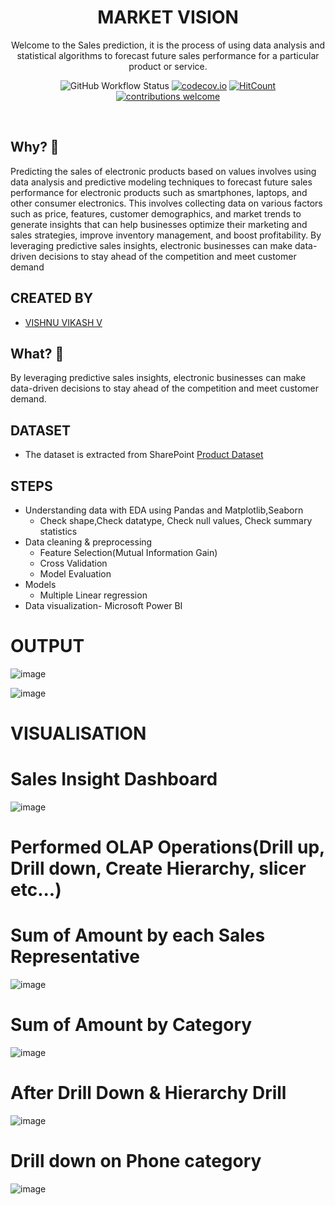 <div align="center">

# MARKET VISION

Welcome to the Sales prediction, it is the process of using data analysis and statistical algorithms to forecast future sales performance for a particular product or service.

![GitHub Workflow Status](https://img.shields.io/github/actions/workflow/status/dwyl/phoenix-todo-list-tutorial/ci.yml?label=build&style=flat-square&branch=main)
[![codecov.io](https://img.shields.io/codecov/c/github/dwyl/phoenix-todo-list-tutorial/master.svg?style=flat-square)](http://codecov.io/github/dwyl/phoenix-todo-list-tutorial?branch=master)
[![HitCount](http://hits.dwyl.com/dwyl/phoenix-todo-list-tutorial.svg)](http://hits.dwyl.com/dwyl/phoenix-todo-list-tutorial)
[![contributions welcome](https://img.shields.io/badge/contributions-welcome-brightgreen.svg?style=flat-square)](https://github.com/dwyl/phoenix-todo-list-tutorial/issues)

</div>
<br />


## Why? 🤷‍

Predicting the sales of electronic products based on values involves using data analysis and predictive modeling techniques to forecast future sales performance for electronic products such as smartphones, laptops, and other consumer electronics. This involves collecting data on various factors such as price, features, customer demographics, and market trends to generate insights that can help businesses optimize their marketing and sales strategies, improve inventory management, and boost profitability. By leveraging predictive sales insights, electronic businesses can make data-driven decisions to stay ahead of the competition and meet customer demand

## CREATED BY
- [VISHNU VIKASH V](https://www.linkedin.com/in/vishnuviki10/)

## What? 💭

 By leveraging predictive sales insights, electronic businesses can make data-driven decisions to stay ahead of the competition and meet customer demand.
 
 ## DATASET
- The dataset is extracted from SharePoint
 [Product Dataset](https://xlncad-my.sharepoint.com/:x:/p/ajayanand/EVdeUm9DHZxHtOgs2CUhTdAB1vOtS2MKvHkdGfFYSRNkMg?rtime=LQhRAYUg20g) 
 
 ## STEPS
 
* Understanding data with EDA using Pandas and Matplotlib,Seaborn
  * Check shape,Check datatype, Check null values, Check summary statistics
* Data cleaning & preprocessing
  * Feature Selection(Mutual Information Gain)
  * Cross Validation
  * Model Evaluation
* Models
  * Multiple Linear regression 
* Data visualization- Microsoft Power BI

# OUTPUT

![image](https://user-images.githubusercontent.com/117017255/223990235-a0c7ba1b-f91e-4b04-902a-ba5a449b49b8.png)

![image](https://user-images.githubusercontent.com/117017255/223990376-d82551a0-b50b-4eab-88d8-9c45122e7e44.png)

# VISUALISATION

# Sales Insight Dashboard

![image](https://user-images.githubusercontent.com/117017255/232593184-9a1de1eb-8099-430b-bd0b-594a24b7ec9a.png)


# Performed OLAP Operations(Drill up, Drill down, Create Hierarchy, slicer etc...)

# Sum of Amount by each Sales Representative

![image](https://user-images.githubusercontent.com/117017255/223994702-d6788018-0aa1-41f7-bae8-7ce34769041d.png)

# Sum of Amount by Category

![image](https://user-images.githubusercontent.com/117017255/223995322-49ebd4f0-0fbd-4169-b3c9-8f5808a0ac94.png)

# After Drill Down & Hierarchy Drill

![image](https://user-images.githubusercontent.com/117017255/223995716-78079005-3bb1-417f-aab6-1ee7bc87ef86.png)

# Drill down on Phone category

![image](https://user-images.githubusercontent.com/117017255/223996016-bfaeec13-8fd8-472e-ae9b-934d1feed103.png)









